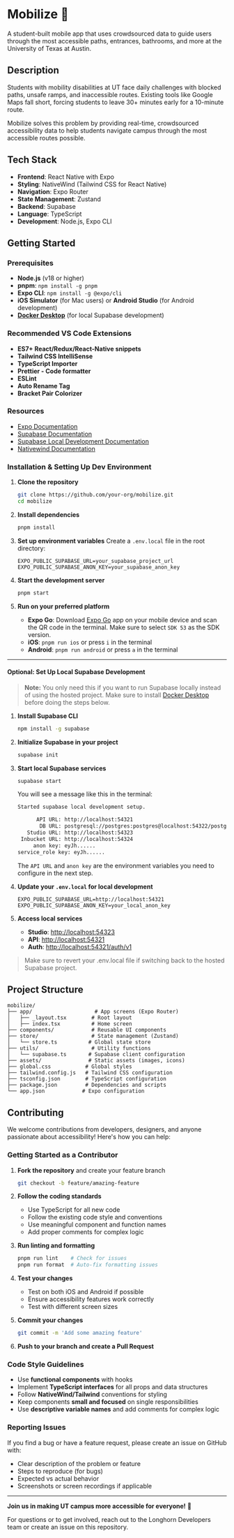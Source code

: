 # Mobilize 🚀

A student-built mobile app that uses crowdsourced data to guide users through the most accessible paths, entrances, bathrooms, and more at the University of Texas at Austin.

## Description

Students with mobility disabilities at UT face daily challenges with blocked paths, unsafe ramps, and inaccessible routes. Existing tools like Google Maps fall short, forcing students to leave 30+ minutes early for a 10-minute route.

Mobilize solves this problem by providing real-time, crowdsourced accessibility data to help students navigate campus through the most accessible routes possible.

## Tech Stack

- **Frontend**: React Native with Expo
- **Styling**: NativeWind (Tailwind CSS for React Native)
- **Navigation**: Expo Router
- **State Management**: Zustand
- **Backend**: Supabase
- **Language**: TypeScript
- **Development**: Node.js, Expo CLI

## Getting Started

### Prerequisites

- **Node.js** (v18 or higher)
- **pnpm**: `npm install -g pnpm`
- **Expo CLI**: `npm install -g @expo/cli`
- **iOS Simulator** (for Mac users) or **Android Studio** (for Android development)
- [**Docker Desktop**](https://docs.docker.com/desktop/) (for local Supabase development)

### Recommended VS Code Extensions

- **ES7+ React/Redux/React-Native snippets**
- **Tailwind CSS IntelliSense**
- **TypeScript Importer**
- **Prettier - Code formatter**
- **ESLint**
- **Auto Rename Tag**
- **Bracket Pair Colorizer**

### Resources
- [Expo Documentation](https://docs.expo.dev/)
- [Supabase Documentation](https://supabase.com/docs)
- [Supabase Local Development Documentation](https://supabase.com/docs/guides/local-development)
- [Nativewind Documentation](https://www.nativewind.dev/)

### Installation & Setting Up Dev Environment

1. **Clone the repository**

   ```bash
   git clone https://github.com/your-org/mobilize.git
   cd mobilize
   ```

2. **Install dependencies**

   ```bash
   pnpm install
   ```

3. **Set up environment variables**
   Create a `.env.local` file in the root directory:

   ```env
   EXPO_PUBLIC_SUPABASE_URL=your_supabase_project_url
   EXPO_PUBLIC_SUPABASE_ANON_KEY=your_supabase_anon_key
   ```

4. **Start the development server**

   ```bash
   pnpm start
   ```

5. **Run on your preferred platform**
   - **Expo Go**: Download [Expo Go](https://expo.dev/go) app on your mobile device and scan the QR code in the terminal. Make sure to select `SDK 53` as the SDK version.
   - **iOS**: `pnpm run ios` or press `i` in the terminal
   - **Android**: `pnpm run android` or press `a` in the terminal
   
---

#### Optional: Set Up Local Supabase Development

> **Note:** You only need this if you want to run Supabase locally instead of using the hosted project. Make sure to install [Docker Desktop](https://docs.docker.com/desktop/) before doing the steps below.

1. **Install Supabase CLI**

   ```bash
   npm install -g supabase
   ```

2. **Initialize Supabase in your project**

   ```bash
   supabase init
   ```

3. **Start local Supabase services**

   ```bash
   supabase start
   ```

   You will see a message like this in the terminal:

   ```sh
   Started supabase local development setup.

         API URL: http://localhost:54321
          DB URL: postgresql://postgres:postgres@localhost:54322/postgres
      Studio URL: http://localhost:54323
    Inbucket URL: http://localhost:54324
        anon key: eyJh......
   service_role key: eyJh......
   ```

   The `API URL` and `anon key` are the environment variables you need to configure in the next step.


5. **Update your `.env.local` for local development**

   ```env
   EXPO_PUBLIC_SUPABASE_URL=http://localhost:54321
   EXPO_PUBLIC_SUPABASE_ANON_KEY=your_local_anon_key
   ```
   
6. **Access local services**

   - **Studio**: <http://localhost:54323>
   - **API**: <http://localhost:54321>
   - **Auth**: <http://localhost:54321/auth/v1>



> Make sure to revert your .env.local file if switching back to the hosted Supabase project.

## Project Structure

```
mobilize/
├── app/                    # App screens (Expo Router)
│   ├── _layout.tsx        # Root layout
│   ├── index.tsx          # Home screen
├── components/            # Reusable UI components
├── store/                 # State management (Zustand)
│   └── store.ts          # Global state store
├── utils/                 # Utility functions
│   └── supabase.ts       # Supabase client configuration
├── assets/               # Static assets (images, icons)
├── global.css           # Global styles
├── tailwind.config.js   # Tailwind CSS configuration
├── tsconfig.json        # TypeScript configuration
├── package.json         # Dependencies and scripts
└── app.json            # Expo configuration
```

## Contributing

We welcome contributions from developers, designers, and anyone passionate about accessibility! Here's how you can help:

### Getting Started as a Contributor

1. **Fork the repository** and create your feature branch

   ```bash
   git checkout -b feature/amazing-feature
   ```

2. **Follow the coding standards**

   - Use TypeScript for all new code
   - Follow the existing code style and conventions
   - Use meaningful component and function names
   - Add proper comments for complex logic

3. **Run linting and formatting**

   ```bash
   pnpm run lint    # Check for issues
   pnpm run format  # Auto-fix formatting issues
   ```

4. **Test your changes**

   - Test on both iOS and Android if possible
   - Ensure accessibility features work correctly
   - Test with different screen sizes

5. **Commit your changes**

   ```bash
   git commit -m 'Add some amazing feature'
   ```

6. **Push to your branch and create a Pull Request**

### Code Style Guidelines

- Use **functional components** with hooks
- Implement **TypeScript interfaces** for all props and data structures
- Follow **NativeWind/Tailwind** conventions for styling
- Keep components **small and focused** on single responsibilities
- Use **descriptive variable names** and add comments for complex logic

### Reporting Issues

If you find a bug or have a feature request, please create an issue on GitHub with:

- Clear description of the problem or feature
- Steps to reproduce (for bugs)
- Expected vs actual behavior
- Screenshots or screen recordings if applicable

---

**Join us in making UT campus more accessible for everyone!** 🤝

For questions or to get involved, reach out to the Longhorn Developers team or create an issue on this repository.
